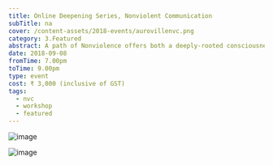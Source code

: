 ```yaml
---
title: Online Deepening Series, Nonviolent Communication
subTitle: na
cover: /content-assets/2018-events/aurovillenvc.png
category: 3.Featured
abstract: A path of Nonviolence offers both a deeply-rooted consciousness of oneness, as well as very practical tools to live this more and more in our daily lives.
date: 2018-09-08
fromTime: 7.00pm
toTime: 9.00pm
type: event
cost: ₹ 3,000 (inclusive of GST)
tags:
  - nvc
  - workshop
  - featured
---
```


![image](/content-assets/2018-events/online-nvc-1_480X672.jpeg)

![image](/content-assets/2018-events/online-nvc-2_480X672.jpeg)

&nbsp;